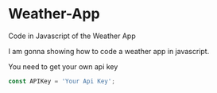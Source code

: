 # Weather-App
Code in Javascript of the Weather App

I am gonna showing how to code a weather app in javascript.

You need to get your own api key
``` javascript
const APIKey = 'Your Api Key';
```

